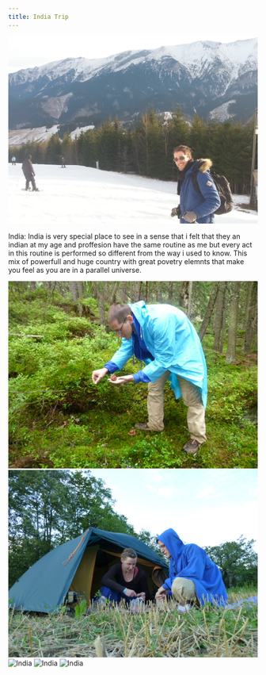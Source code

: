 ```yaml
---
title: India Trip
---
```


![India](assets/img/travel/trip-5/img1.jpg)

India: India is very special place to see in a sense that i felt that they an indian at my age and proffesion have the same routine as me but every act in this routine is performed so different from the way i used to know.
This mix of powerfull and huge country with great povetry elemnts that make you feel as you are in a parallel universe.

![India](assets/img/travel/trip-5/img2.jpg)
![India](assets/img/travel/trip-5/img3.jpg)
![India](assets/img/travel/trip-5/img4.jpg)
![India](assets/img/travel/trip-5/img5.jpg)
![India](assets/img/travel/trip-5/img6.jpg)
